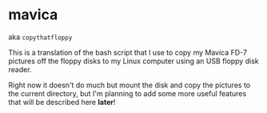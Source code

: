 # mavica

aka `copythatfloppy`

This is a translation of the bash script that I use to copy my Mavica FD-7 pictures off the floppy disks to my Linux computer using an USB floppy disk reader.

Right now it doesn't do much but mount the disk and copy the pictures to the current directory, but I'm planning to add some more useful features that will be described here __later__!
